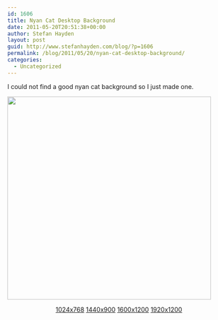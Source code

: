```yaml
---
id: 1606
title: Nyan Cat Desktop Background
date: 2011-05-20T20:51:38+00:00
author: Stefan Hayden
layout: post
guid: http://www.stefanhayden.com/blog/?p=1606
permalink: /blog/2011/05/20/nyan-cat-desktop-background/
categories:
  - Uncategorized
---
```

I could not find a good nyan cat background so I just made one.
<div><img src="/images/nyancat/nyancat_1024x768.jpg" alt="" width="460" /></div>
<p style="text-align: center;"><a href="/images/nyancat/nyancat_1024x768.jpg">1024x768</a>
<a href="/images/nyancat/nyancat_1440x900.jpg">1440x900</a>
<a href="/images/nyancat/nyancat_1600x1200.jpg">1600x1200</a>
<a href="/images/nyancat/nyancat_1920x1200.jpg">1920x1200</a></p>